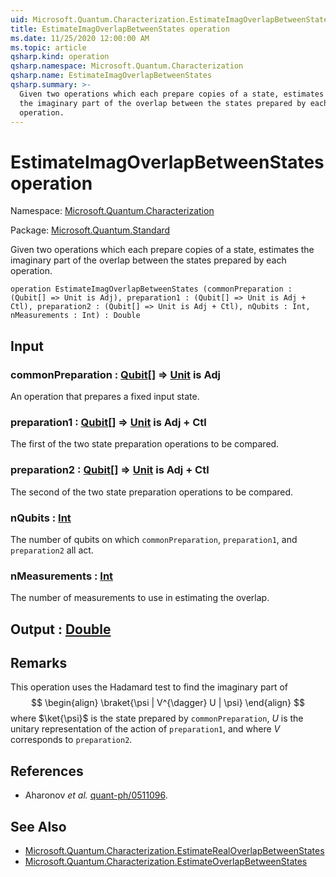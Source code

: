 ```yaml
---
uid: Microsoft.Quantum.Characterization.EstimateImagOverlapBetweenStates
title: EstimateImagOverlapBetweenStates operation
ms.date: 11/25/2020 12:00:00 AM
ms.topic: article
qsharp.kind: operation
qsharp.namespace: Microsoft.Quantum.Characterization
qsharp.name: EstimateImagOverlapBetweenStates
qsharp.summary: >-
  Given two operations which each prepare copies of a state, estimates
  the imaginary part of the overlap between the states prepared by each
  operation.
---
```


# EstimateImagOverlapBetweenStates operation

Namespace: [Microsoft.Quantum.Characterization](xref:Microsoft.Quantum.Characterization)

Package: [Microsoft.Quantum.Standard](https://nuget.org/packages/Microsoft.Quantum.Standard)


Given two operations which each prepare copies of a state, estimatesthe imaginary part of the overlap between the states prepared by eachoperation.

```qsharp
operation EstimateImagOverlapBetweenStates (commonPreparation : (Qubit[] => Unit is Adj), preparation1 : (Qubit[] => Unit is Adj + Ctl), preparation2 : (Qubit[] => Unit is Adj + Ctl), nQubits : Int, nMeasurements : Int) : Double
```


## Input

### commonPreparation : [Qubit](xref:microsoft.quantum.concepts.the-qubit)[] => [Unit](xref:microsoft.quantum.user-guide.language.types)  is Adj

An operation that prepares a fixed input state.


### preparation1 : [Qubit](xref:microsoft.quantum.concepts.the-qubit)[] => [Unit](xref:microsoft.quantum.user-guide.language.types)  is Adj + Ctl

The first of the two state preparation operations to be compared.


### preparation2 : [Qubit](xref:microsoft.quantum.concepts.the-qubit)[] => [Unit](xref:microsoft.quantum.user-guide.language.types)  is Adj + Ctl

The second of the two state preparation operations to be compared.


### nQubits : [Int](xref:microsoft.quantum.user-guide.language.types)

The number of qubits on which `commonPreparation`, `preparation1`, and`preparation2` all act.


### nMeasurements : [Int](xref:microsoft.quantum.user-guide.language.types)

The number of measurements to use in estimating the overlap.



## Output : [Double](xref:microsoft.quantum.user-guide.language.types)



## Remarks

This operation uses the Hadamard test to find the imaginary part of$$\begin{align}\braket{\psi | V^{\dagger} U | \psi}\end{align}$$where $\ket{\psi}$ is the state prepared by `commonPreparation`,$U$ is the unitary representation of the action of `preparation1`,and where $V$ corresponds to `preparation2`.

## References

- Aharonov *et al.* [quant-ph/0511096](https://arxiv.org/abs/quant-ph/0511096).

## See Also

- [Microsoft.Quantum.Characterization.EstimateRealOverlapBetweenStates](xref:Microsoft.Quantum.Characterization.EstimateRealOverlapBetweenStates)
- [Microsoft.Quantum.Characterization.EstimateOverlapBetweenStates](xref:Microsoft.Quantum.Characterization.EstimateOverlapBetweenStates)